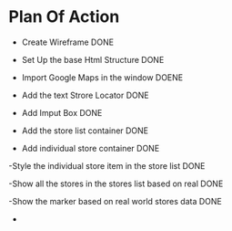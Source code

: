 # Plan Of Action

- Create Wireframe DONE

- Set Up the base Html Structure DONE

- Import Google Maps in the window DOENE

- Add the text Strore Locator DONE

- Add Imput Box DONE

- Add the store list container DONE

- Add individual store container DONE

-Style the individual store item in the store list DONE

-Show all the stores in the stores list based on real DONE

-Show the marker based on real world stores data DONE

-